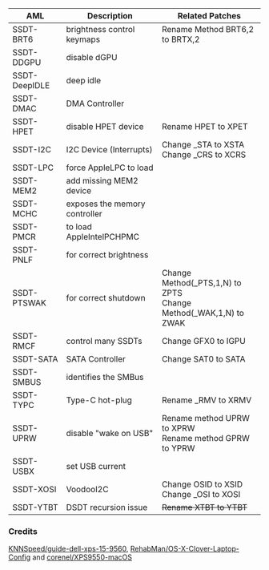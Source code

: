 | AML           | Description                   | Related Patches                                              |
| ------------- | ----------------------------- | ------------------------------------------------------------ |
| SSDT-BRT6     | brightness control keymaps    | Rename Method BRT6,2 to BRTX,2                               |
| SSDT-DDGPU    | disable dGPU                  |                                                              |
| SSDT-DeepIDLE | deep idle                     |                                                              |
| SSDT-DMAC     | DMA Controller                |                                                              |
| SSDT-HPET     | disable HPET device           | Rename HPET to XPET                                          |
| SSDT-I2C      | I2C Device (Interrupts)       | Change _STA to XSTA<br />Change _CRS to XCRS                 |
| SSDT-LPC      | force AppleLPC to load        |                                                              |
| SSDT-MEM2     | add missing MEM2 device       |                                                              |
| SSDT-MCHC     | exposes the memory controller |                                                              |
| SSDT-PMCR     | to load AppleIntelPCHPMC      |                                                              |
| SSDT-PNLF     | for correct brightness        |                                                              |
| SSDT-PTSWAK   | for correct shutdown          | Change Method(\_PTS,1,N) to ZPTS<br />Change Method(\_WAK,1,N) to ZWAK |
| SSDT-RMCF     | control many SSDTs            | Change GFX0 to IGPU                                          |
| SSDT-SATA     | SATA Controller               | Change SAT0 to SATA                                          |
| SSDT-SMBUS    | identifies the SMBus          |                                                              |
| SSDT-TYPC     | Type-C hot-plug               | Rename _RMV to XRMV                                          |
| SSDT-UPRW     | disable "wake on USB"         | Rename method UPRW to XPRW<br />Rename method GPRW to YPRW   |
| SSDT-USBX     | set USB current               |                                                              |
| SSDT-XOSI     | VoodooI2C                     | Change OSID to XSID<br />Change _OSI to XOSI                 |
| SSDT-YTBT     | DSDT recursion issue          | ~~Rename XTBT to YTBT~~                                      |

### Credits

[KNNSpeed/guide-dell-xps-15-9560](https://www.tonymacx86.com/threads/guide-dell-xps-15-9560-4k-touch-1tb-ssd-32gb-ram-100-adobergb.224486/), [RehabMan/OS-X-Clover-Laptop-Config](https://github.com/RehabMan/OS-X-Clover-Laptop-Config) and [corenel/XPS9550-macOS](https://github.com/corenel/XPS9550-macOS)


